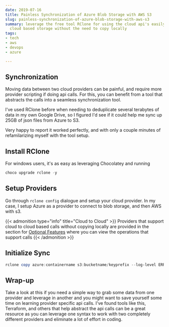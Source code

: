 ```yaml
---
date: 2019-07-16
title: Painless Synchronization of Azure Blob Storage with AWS S3
slug: painless-synchronization-of-azure-blob-storage-with-aws-s3
summary: leverage the free tool RClone for using the cloud api's easily to synchronize
  cloud based storage without the need to copy locally
tags:
- tech
- aws
- devops
- azure

---
```

## Synchronization

Moving data between two cloud providers can be painful, and require more provider scripting if doing api calls. For this, you can benefit from a tool that abstracts the calls into a seamless synchronization tool.

I've used RClone before when needing to deduplicate several terabytes of data in my own Google Drive, so I figured I'd see if it could help me sync up 25GB of json files from Azure to S3.

Very happy to report it worked perfectly, and with only a couple minutes of refamilarizing myself with the tool setup.


## Install RClone

For windows users, it's as easy as leveraging Chocolatey and running

```powershell
choco upgrade rclone -y
```

## Setup Providers

Go through `rclone config` dialogue and setup your cloud provider. In my case, I setup Azure as a provider to connect to blob storage, and then AWS with s3.

{{< admonition type="info" title="Cloud to Cloud" >}}
Providers that support cloud to cloud based calls without copying locally are provided in the section for [Optional Features](http://bit.ly/2LEOSrR) where you can view the operations that support calls
{{< /admonition >}}


## Initialize Sync

```powershell
rclone copy azure:containername s3:bucketname/keyprefix --log-level ERROR --progress --dry-run
```

## Wrap-up

Take a look at this if you need a simple way to grab some data from one provider and leverage in another and you might want to save yourself some time on learning provider specific api calls. I've found tools like this, Terraform, and others that help abstract the api calls can be a great resource as you can leverage one syntax to work with two completely different providers and eliminate a lot of effort in coding.
